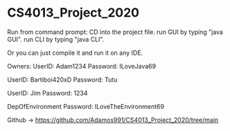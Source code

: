 # CS4013_Project_2020

Run from command prompt:
CD into the project file.
run GUI by typing "java GUI".
run CLI by typing "java CLI".

Or you can just compile it and run it on any IDE.

Owners:
UserID: Adam1234
Password: ILoveJava69

UserID: Bartiboi420xD
Password: Tutu

UserID: Jim
Password: 1234

DepOfEnvironment Password: ILoveTheEnvironment69

Github -> https://github.com/Adamos991/CS4013_Project_2020/tree/main
